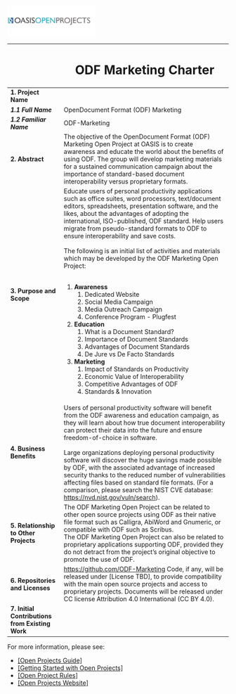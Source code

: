 <img src="img/oasis-op-logo.png" width="200">

| |<h1>ODF Marketing Charter</h1>  |
|-----------------------------------|-----------------------------------|
| **1. Project Name**   |   |
| ***1.1 Full Name***     | OpenDocument Format (ODF) Marketing  |
| ***1.2 Familiar Name*** | ODF-Marketing |
|**2. Abstract**   | The objective of the OpenDocument Format (ODF) Marketing Open Project at OASIS is to create awareness and educate the world about the benefits of using ODF. The group will develop marketing materials for a sustained communication campaign about the importance of standard-based document interoperability versus proprietary formats.   |
|**3. Purpose and Scope**  | Educate users of personal productivity applications such as office suites, word processors, text/document editors, spreadsheets, presentation software, and the likes, about the advantages of adopting the international, ISO-published, ODF standard. Help users  migrate from pseudo-standard formats to ODF to ensure interoperability and save costs.<br/><br/>The following is an initial list of activities and materials which may be developed by the ODF Marketing Open Project:<br/><br/><ol><li>**Awareness**<ol><li>Dedicated Website</li><li>Social Media Campaign</li><li>Media Outreach Campaign</li><li>Conference Program - Plugfest</li></ol></li><li>**Education**<ol><li>What is a Document Standard?</li><li>Importance of Document Standards</li><li>Advantages of Document Standards</li><li>De Jure vs De Facto Standards</li></ol></li><li>**Marketing**<ol><li>Impact of Standards on Productivity</li><li>Economic Value of Interoperability</li><li>Competitive Advantages of ODF</li><li>Standards & Innovation</li></ol></li></ol> |
|**4. Business Benefits**   | Users of personal productivity software will benefit from the ODF awareness and education campaign, as they will learn about how true document interoperability can protect their data into the future and ensure freedom-of-choice in software.<br/><br/>Large organizations deploying personal productivity software will discover the huge savings made possible by ODF, with the associated advantage of increased security thanks to the reduced number of vulnerabilities affecting files based on standard file formats. (For a comparison, please search the NIST CVE database: https://nvd.nist.gov/vuln/search).|
|**5. Relationship to Other Projects**  |The ODF Marketing Open Project can be related to other open source projects using ODF as their native file format such as Calligra, AbiWord and Gnumeric, or compatible with ODF such as Scribus.<br/>The ODF Marketing Open Project can also be related to proprietary applications supporting ODF, provided they do not detract from the project’s original objective to promote the use of ODF.|
|**6. Repositories and Licenses** |https://github.com/ODF-Marketing Code, if any, will be released under [License TBD], to provide compatibility with the main open source projects and access to proprietary projects. Documents will be released under CC license Attribution 4.0 International (CC BY 4.0). |
|**7. Initial Contributions from Existing Work**  |  |

For more information, please see:
- [[Open Projects Guide]](https://github.com/oasis-open-projects/documentation/tree/master/guides)
- [[Getting Started with Open Projects]](https://github.com/oasis-open-projects/documentation/blob/master/guides/getting-started-guide.md)
- [[Open Project Rules]](https://www.oasis-open.org/policies-guidelines/open-projects-process)
- [[Open Projects Website]](http://oasis-open-projects.org)
